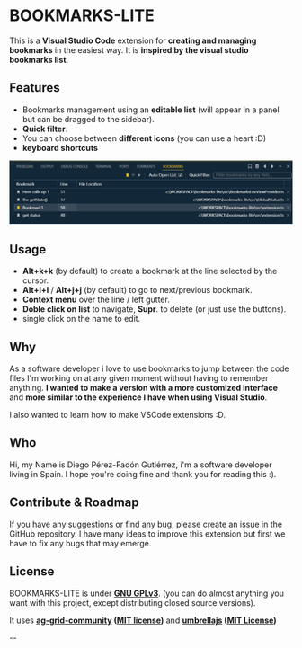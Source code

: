 # BOOKMARKS-LITE

This is a **Visual Studio Code** extension for **creating and managing bookmarks** in the easiest way. It is **inspired by the visual studio bookmarks list**.

## Features

- Bookmarks management using an **editable list** (will appear in a panel but can be dragged to the sidebar).
- **Quick filter**.
- You can choose between **different icons** (you can use a heart :D)
- **keyboard shortcuts**

![Alt text](./img/readme/panelexample.jpg)

## Usage

- **Alt+k+k** (by default) to create a bookmark at the line selected by the cursor.
- **Alt+l+l** / **Alt+j+j** (by default) to go to next/previous bookmark.
- **Context menu** over the line / left gutter. 
- **Doble click on list** to navigate, **Supr**. to delete (or just use the buttons).
- single click on the name to edit.

## Why

As a software developer i love to use bookmarks to jump between the code files I'm working on at any given moment without having to remember anything. **I wanted to make a version with a more customized interface** and **more similar to the experience I have when using Visual Studio**. 

I also wanted to learn how to make VSCode extensions :D.

## Who
Hi, my Name is Diego Pérez-Fadón Gutiérrez, i'm a software developer living in Spain. I hope you're doing fine and thank you for reading this :).

## Contribute & Roadmap

If you have any suggestions or find any bug, please create an issue in the GitHub repository. I have many ideas to improve this extension but first we have to fix any bugs that may emerge.

## License

BOOKMARKS-LITE is under **[GNU GPLv3](https://choosealicense.com/licenses/gpl-3.0/)**.
(you can do almost anything you want with this project, except distributing closed source versions). 

It uses 
**[ag-grid-community](https://www.npmjs.com/package/ag-grid-community) ([MIT license](https://github.com/ag-grid/ag-grid/blob/HEAD/LICENSE.txt))**
and
**[umbrellajs](https://umbrellajs.com/) ([MIT License](https://github.com/franciscop/umbrella/blob/master/LICENSE))**

--